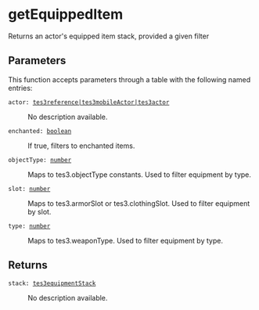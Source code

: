 # getEquippedItem

Returns an actor's equipped item stack, provided a given filter

## Parameters

This function accepts parameters through a table with the following named entries:

<dl class="describe">
<dt><code class="descname">actor: <a href="https://mwse.readthedocs.io/en/latest/lua/type/tes3reference|tes3mobileActor|tes3actor.html">tes3reference|tes3mobileActor|tes3actor</a></code></dt>
<dd>

No description available.

</dd>
<dt><code class="descname">enchanted: <a href="https://mwse.readthedocs.io/en/latest/lua/type/boolean.html">boolean</a></code></dt>
<dd>

If true, filters to enchanted items.

</dd>
<dt><code class="descname">objectType: <a href="https://mwse.readthedocs.io/en/latest/lua/type/number.html">number</a></code></dt>
<dd>

Maps to tes3.objectType constants. Used to filter equipment by type.

</dd>
<dt><code class="descname">slot: <a href="https://mwse.readthedocs.io/en/latest/lua/type/number.html">number</a></code></dt>
<dd>

Maps to tes3.armorSlot or tes3.clothingSlot. Used to filter equipment by slot.

</dd>
<dt><code class="descname">type: <a href="https://mwse.readthedocs.io/en/latest/lua/type/number.html">number</a></code></dt>
<dd>

Maps to tes3.weaponType. Used to filter equipment by type.

</dd>
</dl>

## Returns

<dl class="describe">
<dt><code class="descname">stack: <a href="https://mwse.readthedocs.io/en/latest/lua/type/tes3equipmentStack.html">tes3equipmentStack</a></code></dt>
<dd>

No description available.

</dd>
</dl>

